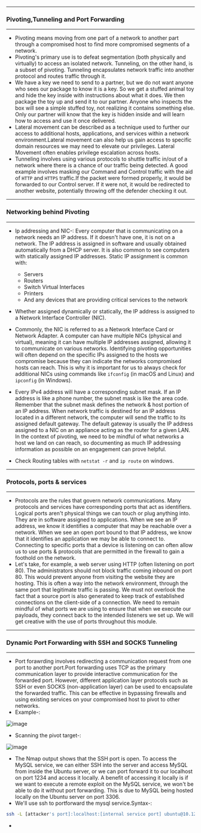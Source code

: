 --------------------

### Pivoting,Tunneling and Port Forwarding

-------------------

- Pivoting means moving from one part of a network to another part through a compromised host to find more compromised segments of a network.
- Pivoting's primary use is to defeat segmentation (both physically and virtually) to access an isolated network. Tunneling, on the other hand, is a subset of pivoting. Tunneling encapsulates network traffic into another protocol and routes traffic through it.
- We have a key we need to send to a partner, but we do not want anyone who sees our package to know it is a key. So we get a stuffed animal toy and hide the key inside with instructions about what it does. We then package the toy up and send it to our partner. Anyone who inspects the box will see a simple stuffed toy, not realizing it contains something else. Only our partner will know that the key is hidden inside and will learn how to access and use it once delivered.
- Lateral movement can be described as a technique used to further our access to additional hosts, applications, and services within a network environment.Lateral movement can also help us gain access to specific domain resources we may need to elevate our privileges. Lateral Movement often enables privilege escalation across hosts.
- Tunneling involves  using various protocols to shuttle traffic in/out of a network where there is a chance of our traffic being detected. A good example involves masking our Command and Control traffic with the aid of `HTTP` and `HTTPS` traffic.If the packet were formed properly, it would be forwarded to our Control server. If it were not, it would be redirected to another website, potentially throwing off the defender checking it out.

--------------------

### Networking behind Pivoting

---------------------

- Ip addressing and NIC-: Every computer that is communicating on a network needs an IP address. If it doesn't have one, it is not on a network. The IP address is assigned in software and usually obtained automatically from a DHCP server. It is also common to see computers with statically assigned IP addresses. Static IP assignment is common with:
  - Servers
  - Routers
  - Switch Virtual Interfaces
  - Printers
  - And any devices that are providing critical services to the network

- Whether assigned dynamically or statically, the IP address is assigned to a Network Interface Controller (NIC).
- Commonly, the NIC is referred to as a Network Interface Card or Network Adapter. A computer can have multiple NICs (physical and virtual), meaning it can have multiple IP addresses assigned, allowing it to communicate on various networks. Identifying pivoting opportunities will often depend on the specific IPs assigned to the hosts we compromise because they can indicate the networks compromised hosts can reach. This is why it is important for us to always check for additional NICs using commands like `ifconfig` (in macOS and Linux) and `ipconfig` (in Windows).
- Every IPv4 address will have a corresponding subnet mask. If an IP address is like a phone number, the subnet mask is like the area code. Remember that the subnet mask defines the network & host portion of an IP address. When network traffic is destined for an IP address located in a different network, the computer will send the traffic to its assigned default gateway. The default gateway is usually the IP address assigned to a NIC on an appliance acting as the router for a given LAN. In the context of pivoting, we need to be mindful of what networks a host we land on can reach, so documenting as much IP addressing information as possible on an engagement can prove helpful.
- Check Routing tables with `netstat -r` and `ip route` on windows.

--------------------

### Protocols, ports & services

--------------------

- Protocols are the rules that govern network communications. Many protocols and services have corresponding ports that act as identifiers. Logical ports aren't physical things we can touch or plug anything into. They are in software assigned to applications. When we see an IP address, we know it identifies a computer that may be reachable over a network. When we see an open port bound to that IP address, we know that it identifies an application we may be able to connect to. Connecting to specific ports that a device is listening on can often allow us to use ports & protocols that are permitted in the firewall to gain a foothold on the network.
- Let's take, for example, a web server using HTTP (often listening on port 80). The administrators should not block traffic coming inbound on port 80. This would prevent anyone from visiting the website they are hosting. This is often a way into the network environment, through the same port that legitimate traffic is passing. We must not overlook the fact that a source port is also generated to keep track of established connections on the client-side of a connection. We need to remain mindful of what ports we are using to ensure that when we execute our payloads, they connect back to the intended listeners we set up. We will get creative with the use of ports throughout this module.

------------------- 

### Dynamic Port Forwarding with SSH and SOCKS Tunneling

-------------------

- Port forawrding involves redirecting a communication request from one port to another port.Port forwarding uses TCP as the primary communication layer to provide interactive communication for the forwarded port. However, different application layer protocols such as SSH or even SOCKS (non-application layer) can be used to encapsulate the forwarded traffic. This can be effective in bypassing firewalls and using existing services on your compromised host to pivot to other networks.
- Example-:

![image](https://github.com/user-attachments/assets/8b0a9a0c-1cd6-4ea8-b6c9-4df38673b238)

- Scanning the pivot target-:

![image](https://github.com/user-attachments/assets/214883ca-e00e-4eaf-8277-e10027245e60)

- The Nmap output shows that the SSH port is open. To access the MySQL service, we can either SSH into the server and access MySQL from inside the Ubuntu server, or we can port forward it to our localhost on port 1234 and access it locally. A benefit of accessing it locally is if we want to execute a remote exploit on the MySQL service, we won't be able to do it without port forwarding. This is due to MySQL being hosted locally on the Ubuntu server on port 3306.
- We'll use ssh to portforward the mysql service.Syntax-:

```bash
ssh -L [attacker's port]:localhost:[internal service port] ubuntu@10.129.202.64
```

- 



